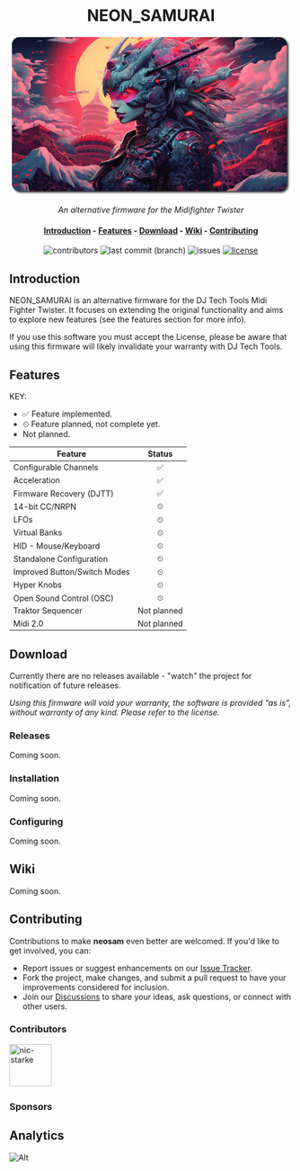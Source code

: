 <div align="center">
  <h1>NEON_SAMURAI</h1>
  
  <img src="./logo.png" alt="NEON_SAMURAI" style="max-width: 500px; max-height: 200;">
  
  <i>An alternative firmware for the Midifighter Twister</i>
  
  <h4 align="center">
    <a href="#introduction">Introduction</a> -
    <a href="#features">Features</a> -
    <a href="#download">Download</a> -
    <a href="#wiki">Wiki</a> -
    <a href="#contributing">Contributing</a>
  </h4>

  <p>
    <img alt="contributors" src="https://img.shields.io/github/contributors/nic-starke/neon_samurai">
    <img alt="last commit (branch)" src="https://img.shields.io/github/last-commit/nic-starke/neon_samurai/main">
    <img alt="issues" src="https://img.shields.io/github/issues/nic-starke/neon_samurai">
    <a href="https://github.com/nic-starke/neon_samurai/blob/main/LICENSE"> <img alt="license" src="https://img.shields.io/github/license/nic-starke/neon_samurai"> </a>
  </p>

</div>


## Introduction 

NEON_SAMURAI is an alternative firmware for the DJ Tech Tools Midi Fighter Twister. It focuses on extending the original functionality and aims to explore new features (see the features section for more info).

If you use this software you must accept the License, please be aware that using this firmware will likely invalidate your warranty with DJ Tech Tools.

## Features

KEY:
 - ✅ Feature implemented.
 - ⏲ Feature planned, not complete yet.
 - Not planned.

| Feature                         |  Status                 |
| --------------------------      | :-----------------:     |
| Configurable Channels      			|  ✅                     |
| Acceleration                    |  ✅                     |
| Firmware Recovery (DJTT)        |  ✅                     |
| 14-bit CC/NRPN                  |  ⏲                      |
| LFOs                            |  ⏲                      |
| Virtual Banks                   |  ⏲                      |
| HID - Mouse/Keyboard            |  ⏲                      |
| Standalone Configuration        |  ⏲                      |
| Improved Button/Switch Modes    |  ⏲                      |
| Hyper Knobs                     |  ⏲                      |
| Open Sound Control (OSC)        |  ⏲                      |
| Traktor Sequencer               |  Not planned            |
| Midi 2.0                        |  Not planned            |

## Download

Currently there are no releases available - "watch" the project for notification of future releases.

<i> Using this firmware will void your warranty, the software is provided "as is", without warranty of any kind. Please refer to the license.</i>

### Releases

Coming soon.

### Installation

Coming soon.

### Configuring

Coming soon.

## Wiki

Coming soon.

## Contributing 

Contributions to make **neosam** even better are welcomed. If you'd like to get involved, you can:

- Report issues or suggest enhancements on our [Issue Tracker](https://github.com/nic-starke/neon_samurai/issues).
- Fork the project, make changes, and submit a pull request to have your improvements considered for inclusion.
- Join our [Discussions](https://github.com/nic-starke/neon_samurai/discussions) to share your ideas, ask questions, or connect with other users.

### Contributors

<a href="https://github.com/nic-starke"><img src="https://avatars.githubusercontent.com/u/10380155?v=4" title="nic-starke" width="75" height="75"></a>

### Sponsors

## Analytics
![Alt](https://repobeats.axiom.co/api/embed/349b4dffd3819c8746b8d91e4de04beaabb05ebe.svg "Repobeats analytics image")

